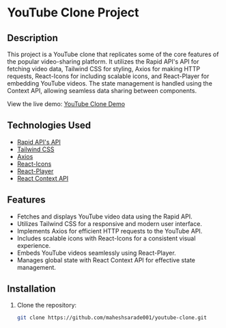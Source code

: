 # YouTube Clone Project

## Description

This project is a YouTube clone that replicates some of the core features of the popular video-sharing platform. It utilizes the Rapid API's API for fetching video data, Tailwind CSS for styling, Axios for making HTTP requests, React-Icons for including scalable icons, and React-Player for embedding YouTube videos. The state management is handled using the Context API, allowing seamless data sharing between components.

View the live demo: [YouTube Clone Demo](https://youtube-clone-wheat-iota.vercel.app/)

## Technologies Used

- [Rapid API's API](https://rapidapi.com/)
- [Tailwind CSS](https://tailwindcss.com/)
- [Axios](https://axios-http.com/)
- [React-Icons](https://react-icons.github.io/react-icons/)
- [React-Player](https://github.com/CookPete/react-player)
- [React Context API](https://reactjs.org/docs/context.html)

## Features

- Fetches and displays YouTube video data using the Rapid API.
- Utilizes Tailwind CSS for a responsive and modern user interface.
- Implements Axios for efficient HTTP requests to the YouTube API.
- Includes scalable icons with React-Icons for a consistent visual experience.
- Embeds YouTube videos seamlessly using React-Player.
- Manages global state with React Context API for effective state management.

## Installation

1. Clone the repository:

   ```bash
   git clone https://github.com/maheshsarade001/youtube-clone.git
   ```
